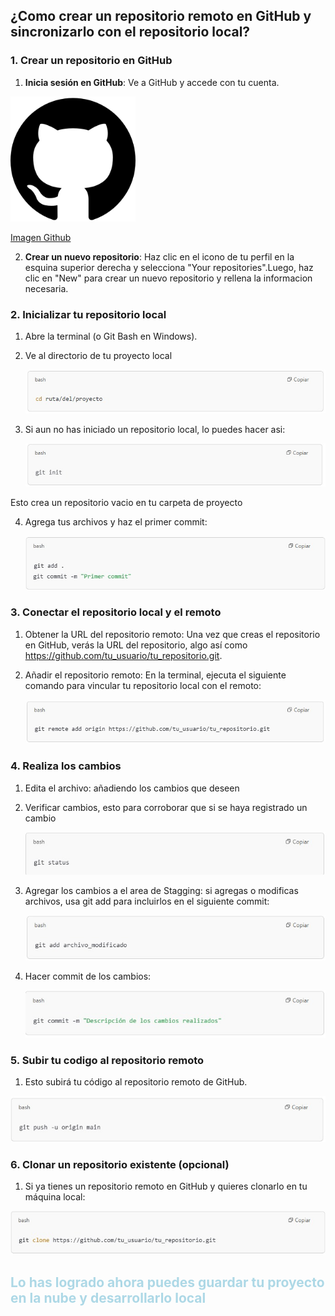 ## ¿Como crear un repositorio remoto en GitHub y sincronizarlo con el repositorio local?

### 1. Crear un repositorio en GitHub

1. **Inicia sesión en GitHub**: Ve a GitHub y accede con tu cuenta.

<img src="../images/Github.png" alt="Texto alternativo" width="200" height="200">

[Imagen Github](https://www.flaticon.es/icono-gratis/logotipo-de-github_25231)

2. **Crear un nuevo repositorio**: Haz clic en el icono de tu perfil en la esquina superior derecha y selecciona "Your repositories".Luego, haz clic en "New" para crear un nuevo repositorio y rellena la informacion necesaria. 

### 2. **Inicializar tu repositorio local**
        
1. Abre la terminal (o Git Bash en Windows).
    
2. Ve al directorio de tu proyecto local

    ![1](/images/1..jpeg)

3. Si aun no has iniciado un repositorio local, lo puedes hacer asi:

    ![2](/images/2..jpeg)

Esto crea un repositorio vacio en tu carpeta de proyecto 

4. Agrega tus archivos y haz el primer commit:

    ![3](/images/3..jpeg)

### 3. **Conectar el repositorio local y el remoto**

1. Obtener la URL del repositorio remoto: Una vez que creas el repositorio en GitHub, verás la URL del repositorio, algo así como https://github.com/tu_usuario/tu_repositorio.git.
    
2. Añadir el repositorio remoto: En la terminal, ejecuta el siguiente comando para vincular tu repositorio local con el remoto:

    ![4](/images/4..jpeg)

### 4. **Realiza los cambios**

1. Edita el archivo: añadiendo los cambios que deseen 

2. Verificar cambios, esto para corroborar que si se haya registrado un cambio

   ![11](/images/11..jpeg)

3. Agregar los cambios a el area de Stagging: si agregas o modificas archivos, usa git add para incluirlos en el siguiente commit:

   ![12](/images/12..jpeg)

4. Hacer commit de los cambios: 

    ![13](/images/13..jpeg)

### 5. **Subir tu codigo al repositorio remoto**

1. Esto subirá tu código al repositorio remoto de GitHub.

  ![6](/images/6..jpeg)

### 6. **Clonar un repositorio existente (opcional)**

1. Si ya tienes un repositorio remoto en GitHub y quieres clonarlo en tu máquina local:

![10](/images/10..jpeg)

<font color="#ADD8E6">

## **Lo has logrado ahora puedes guardar tu proyecto en la nube y desarrollarlo local**

